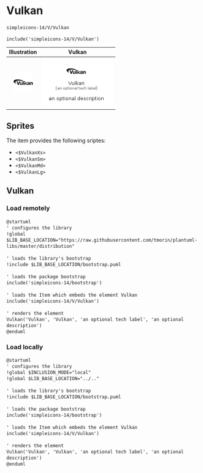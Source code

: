 # Vulkan


```text
simpleicons-14/V/Vulkan
```

```text
include('simpleicons-14/V/Vulkan')
```



| Illustration | Vulkan |
| :---: | :---: |
| ![illustration for Illustration](../../simpleicons-14/V/Vulkan.png) | ![illustration for Vulkan](../../simpleicons-14/V/Vulkan.Local.png) |



## Sprites
The item provides the following sriptes:

- `<$VulkanXs>`
- `<$VulkanSm>`
- `<$VulkanMd>`
- `<$VulkanLg>`





## Vulkan

### Load remotely
```plantuml
@startuml
' configures the library
!global $LIB_BASE_LOCATION="https://raw.githubusercontent.com/tmorin/plantuml-libs/master/distribution"

' loads the library's bootstrap
!include $LIB_BASE_LOCATION/bootstrap.puml

' loads the package bootstrap
include('simpleicons-14/bootstrap')

' loads the Item which embeds the element Vulkan
include('simpleicons-14/V/Vulkan')

' renders the element
Vulkan('Vulkan', 'Vulkan', 'an optional tech label', 'an optional description')
@enduml
```

### Load locally
```plantuml
@startuml
' configures the library
!global $INCLUSION_MODE="local"
!global $LIB_BASE_LOCATION="../.."

' loads the library's bootstrap
!include $LIB_BASE_LOCATION/bootstrap.puml

' loads the package bootstrap
include('simpleicons-14/bootstrap')

' loads the Item which embeds the element Vulkan
include('simpleicons-14/V/Vulkan')

' renders the element
Vulkan('Vulkan', 'Vulkan', 'an optional tech label', 'an optional description')
@enduml
```

